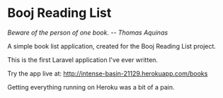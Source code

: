 # Booj Reading List
*Beware of the person of one book. -- Thomas Aquinas*

A simple book list application, created for the Booj Reading List project.

This is the first Laravel application I've ever written.

Try the app live at: http://intense-basin-21129.herokuapp.com/books

Getting everything running on Heroku was a bit of a pain.
